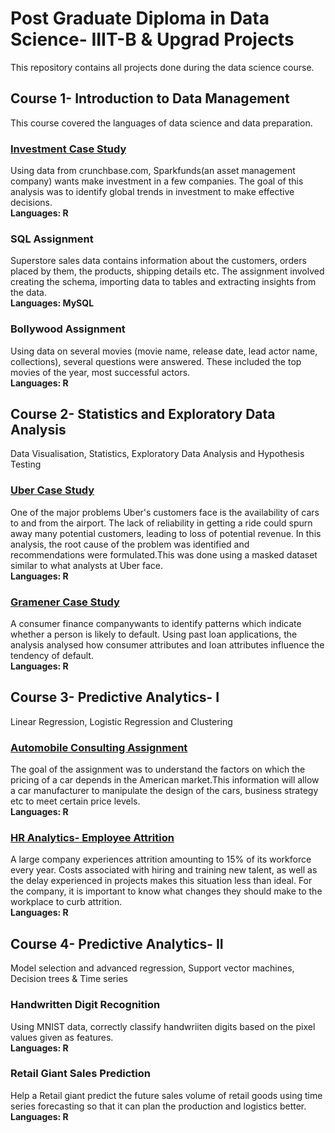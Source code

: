 # Post Graduate Diploma in Data Science- IIIT-B & Upgrad Projects
This repository contains all projects done during the data science course.  

## Course 1- Introduction to Data Management
This course covered the languages of data science and data preparation.  

### [Investment Case Study](https://github.com/23devanshi/PGDDS-assignments/tree/master/Course%201/Investmentcasestudy)
Using data from crunchbase.com, Sparkfunds(an asset management company) wants make investment in a few companies. The goal of this analysis was to identify global trends in investment to make effective decisions.  
**Languages: R**

### SQL Assignment
Superstore sales data contains information about the customers, orders placed by them, the products, shipping details etc. The assignment involved creating the schema, importing data to tables and  extracting insights from the data.  
**Languages: MySQL**

### Bollywood Assignment
Using data on several movies (movie name, release date, lead actor name, collections), several questions were answered. These included  the top movies of the year, most successful actors.  
**Languages: R**

## Course 2- Statistics and Exploratory Data Analysis
Data Visualisation, Statistics, Exploratory Data Analysis and Hypothesis Testing

### [Uber Case Study](https://github.com/23devanshi/PGDDS-assignments/tree/master/Course%202/Uber)
One of the major problems Uber's customers face is the availability of cars to and from the airport. The lack of reliability in getting a ride could spurn away many potential customers, leading to loss of potential revenue. In this analysis, the root cause of the problem was identified and recommendations were formulated.This was done using a masked dataset similar to what analysts at Uber face.  
**Languages: R**

### [Gramener Case Study](https://github.com/23devanshi/PGDDS-assignments/tree/master/Course%202/Gramener%20Case%20Study)
A consumer finance companywants to identify patterns which indicate whether a person is likely to default. Using past loan applications, the analysis analysed how consumer attributes and loan attributes influence the tendency of default.  
**Languages: R**

## Course 3- Predictive Analytics- I
Linear Regression, Logistic Regression and Clustering

### [Automobile Consulting Assignment](https://github.com/23devanshi/PGDDS-assignments/tree/master/Course%203/Linear%20Regression)
The goal of the assignment was to understand the factors on which the pricing of a car depends in the American market.This information will allow a car manufacturer to manipulate the design of the cars, business strategy etc to meet certain price levels.  
**Languages: R**

### [HR Analytics- Employee Attrition](https://github.com/23devanshi/PGDDS-assignments/tree/main/Course%203/HR%20Analytics)
A large company experiences attrition amounting to 15% of its workforce every year. Costs associated with hiring and training new talent, as well as the delay experienced in projects makes this situation less than ideal. For the company, it is important to know what changes they should make to the workplace to curb attrition.  
**Languages: R**

## Course 4- Predictive Analytics- II
Model selection and advanced regression, Support vector machines, Decision trees & Time series

### Handwritten Digit Recognition
Using MNIST data, correctly classify handwriiten digits based on the pixel values given as features.  
**Languages: R**

### Retail Giant Sales Prediction
Help a Retail giant predict the future sales volume of retail goods using time series forecasting so that it can plan the production and logistics better.  
**Languages: R**
